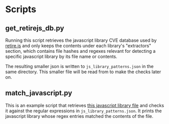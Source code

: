 # Scripts

## get_retirejs_db.py

Running this script retrieves the javascript library CVE database used by
[retire.js](https://github.com/RetireJS/retire.js/blob/master/repository/jsrepository-master.json)
and only keeps the contents under each library's "extractors" section, which contains file hashes and
regexes relevant for detecting a specific javascript library by its file name or contents.

The resulting smaller json is written to `js_library_patterns.json` in the same directory. This smaller file
will be read from to make the checks later on.

## match_javascript.py

This is an example script that retrieves
[this javascript library file](https://cdnjs.cloudflare.com/ajax/libs/select2/3.5.4/select2.min.js)
and checks it against the regular expressions in `js_library_patterns.json`. It prints the javascript library
whose regex entries matched the contents of the file.
